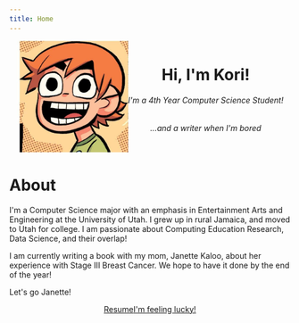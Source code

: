 ```yaml
---
title: Home
---
```


<style>
    img#kori {
        width: 200px;
    }
</style>

<div style="display: flex; justify-content:center; flex-wrap: wrap;">
	<div id="kori-wrapper">
    	<img id="kori" src="assets/imgs/IMG_0748.JPG" alt="Koriann South">
    </div>
    <div style="display: flex; align-items:center; text-align: center;">
        <div>
            <h1>Hi, I'm Kori!</h1>
            <h6>I'm a 4th Year Computer Science Student!</h6>
            <h6>...and a writer when I'm bored</h6>
        </div>
    </div>
</div>
<icon name="break"></icon>

# About

I'm a Computer Science major with an emphasis in Entertainment Arts and Engineering at the University of Utah. I grew up in rural Jamaica, and moved to Utah for college. I am passionate about Computing Education Research, Data Science, and their overlap!

I am currently writing a book with my mom, Janette Kaloo, about her experience with Stage III Breast Cancer. We hope to have it done by the end of the year!

Let's go Janette!

<div style="display: flex; justify-content:center; flex-wrap: wrap;">
	<a href="assets/docs/resume.pdf" target="_blank" class="link-button">Resume</a>
	<a href="http://frogfind.com/" target="_blank" class="link-button">I'm feeling lucky!</a>
</div>
